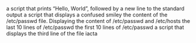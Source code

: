   a script that prints “Hello, World”, followed by a new line to the standard output 
 a script that displays a confused smiley
  the content of the /etc/passwd file. 
 Displaying the content of /etc/passwd and /etc/hosts 
  the last 10 lines of /etc/passwd 
 the first 10 lines of /etc/passwd 
  a script that displays the third line of the file iacta

